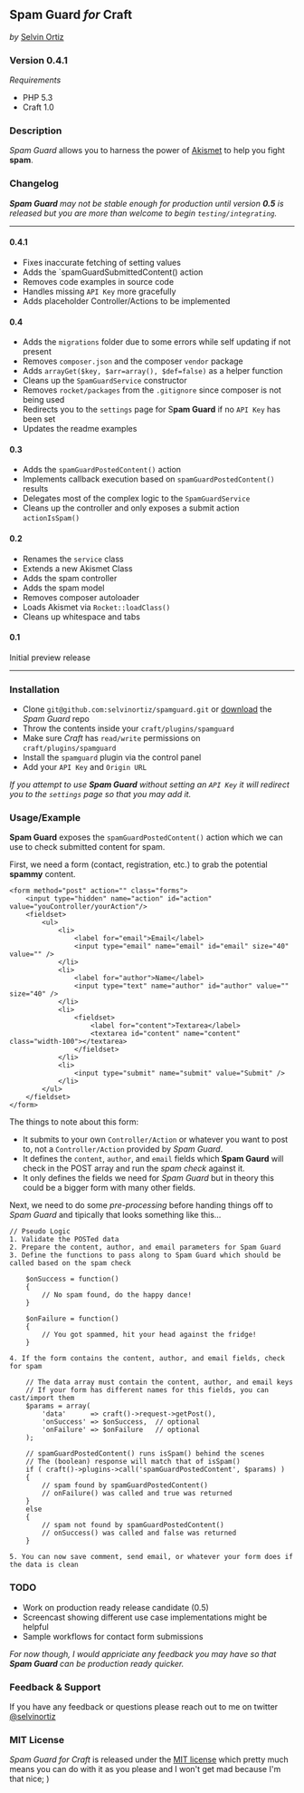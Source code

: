 ## Spam Guard *for* Craft
*by* [Selvin Ortiz](http://twitter.com/selvinortiz)

### Version 0.4.1
*Requirements*
- PHP 5.3
- Craft 1.0

### Description
*Spam Guard* allows you to harness the power of [Akismet](http://akismet.com) to help you fight **spam**.

### Changelog
*__Spam Guard__ may not be stable enough for production until version __0.5__ is released but you are more than welcome to begin `testing/integrating`.*

----

#### 0.4.1
- Fixes inaccurate fetching of setting values
- Adds the `spamGuardSubmittedContent() action
- Removes code examples in source code
- Handles missing `API Key` more gracefully
- Adds placeholder Controller/Actions to be implemented

#### 0.4
- Adds the `migrations` folder due to some errors while self updating if not present
- Removes `composer.json` and the composer `vendor` package
- Adds `arrayGet($key, $arr=array(), $def=false)` as a helper function
- Cleans up the `SpamGuardService` constructor
- Removes `rocket/packages` from the `.gitignore` since composer is not being used
- Redirects you to the `settings` page for S**pam Guard** if no `API Key` has been set
- Updates the readme examples

#### 0.3
- Adds the `spamGuardPostedContent()` action
- Implements callback execution based on `spamGuardPostedContent()` results
- Delegates most of the complex logic to the `SpamGuardService`
- Cleans up the controller and only exposes a submit action `actionIsSpam()`

#### 0.2
- Renames the `service` class
- Extends a new Akismet Class
- Adds the spam controller
- Adds the spam model
- Removes composer autoloader
- Loads Akismet via `Rocket::loadClass()`
- Cleans up whitespace and tabs


#### 0.1
Initial preview release

----

### Installation
- Clone `git@github.com:selvinortiz/spamguard.git` or [download](https://github.com/selvinortiz/spamguard/archive/master.zip) the *Spam Guard* repo 
- Throw the contents inside your `craft/plugins/spamguard`
- Make sure *Craft* has `read/write` permissions on `craft/plugins/spamguard`
- Install the `spamguard` plugin via the control panel
- Add your `API Key` and `Origin URL`

*If you attempt to use **Spam Guard** without setting an `API Key` it will redirect you to the `settings` page so that you may add it.*

### Usage/Example

**Spam Guard** exposes the `spamGuardPostedContent()` action which we can use to check submitted content for spam.

First, we need a form (contact, registration, etc.) to grab the potential **spammy** content.

	<form method="post" action="" class="forms">
		<input type="hidden" name="action" id="action" value="youController/yourAction"/>
		<fieldset>
			<ul>
				<li>
					<label for="email">Email</label>
					<input type="email" name="email" id="email" size="40" value="" />
				</li>
				<li>
					<label for="author">Name</label>
					<input type="text" name="author" id="author" value="" size="40" />
				</li>
				<li>
					<fieldset>
						<label for="content">Textarea</label>
						<textarea id="content" name="content" class="width-100"></textarea>
					</fieldset>
				</li>
				<li>
					<input type="submit" name="submit" value="Submit" />
				</li>
			</ul>
		</fieldset>
	</form>

The things to note about this form:

- It submits to your own `Controller/Action` or whatever you want to post to, not a `Controller/Action` provided by *Spam Guard*.
- It defines the `content`, `author`, and `email` fields which **Spam Gaurd** will check in the POST array and run the *spam check* against it.
- It only defines the fields we need for *Spam Guard* but in theory this could be a bigger form with many other fields.

Next, we need to do some *pre-processing* before handing things off to *Spam Guard* and tipically that looks something like this...

	// Pseudo Logic
	1. Validate the POSTed data
	2. Prepare the content, author, and email parameters for Spam Guard
	3. Define the functions to pass along to Spam Guard which should be called based on the spam check

		$onSuccess = function()
		{
			// No spam found, do the happy dance!
		}

		$onFailure = function()
		{
			// You got spammed, hit your head against the fridge!
		}

	4. If the form contains the content, author, and email fields, check for spam

		// The data array must contain the content, author, and email keys
		// If your form has different names for this fields, you can cast/import them
		$params = array(
			'data'		=> craft()->request->getPost(),
			'onSuccess'	=> $onSuccess,	// optional
			'onFailure'	=> $onFailure	// optional
		);

		// spamGuardPostedContent() runs isSpam() behind the scenes
		// The (boolean) response will match that of isSpam()
		if ( craft()->plugins->call('spamGuardPostedContent', $params) )
		{
			// spam found by spamGuardPostedContent()
			// onFailure() was called and true was returned
		}
		else
		{
			// spam not found by spamGuardPostedContent()
			// onSuccess() was called and false was returned
		}
	
	5. You can now save comment, send email, or whatever your form does if the data is clean

### TODO
- Work on production ready release candidate (0.5)
- Screencast showing different use case implementations might be helpful
- Sample workflows for contact form submissions

*For now though, I would appriciate any feedback you may have so that __Spam Guard__ can be production ready quicker.*

### Feedback & Support
If you have any feedback or questions please reach out to me on twitter [@selvinortiz](http://twitter.com/selvinortiz)

### MIT License
*Spam Guard for Craft* is released under the [MIT license](http://opensource.org/licenses/MIT) which pretty much means you can do with it as you please and I won't get mad because I'm that nice; )